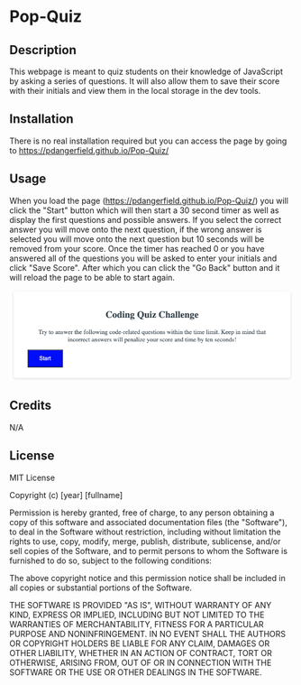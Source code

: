 # Pop-Quiz


## Description

This webpage is meant to quiz students on their knowledge of JavaScript by asking a series of questions. It will also allow them to save their score with their initials and view them in the local storage in the dev tools.

## Installation

There is no real installation required but you can access the page by going to https://pdangerfield.github.io/Pop-Quiz/

## Usage

When you load the page (https://pdangerfield.github.io/Pop-Quiz/) you will click the "Start" button which will then start a 30 second timer as well as display the first questions and possible answers. If you select the correct answer you will move onto the next question, if the wrong answer is selected you will move onto the next question but 10 seconds will be removed from your score. Once the timer has reached 0 or you have answered all of the questions you will be asked to enter your initials and click "Save Score". After which you can click the "Go Back" button and it will reload the page to be able to start again. 


<img src="./assets/Screenshot 2023-03-20 at 5.14.21 PM.png" alt="starting page of quiz site">


## Credits

N/A

## License

MIT License

Copyright (c) [year] [fullname]

Permission is hereby granted, free of charge, to any person obtaining a copy
of this software and associated documentation files (the "Software"), to deal
in the Software without restriction, including without limitation the rights
to use, copy, modify, merge, publish, distribute, sublicense, and/or sell
copies of the Software, and to permit persons to whom the Software is
furnished to do so, subject to the following conditions:

The above copyright notice and this permission notice shall be included in all
copies or substantial portions of the Software.

THE SOFTWARE IS PROVIDED "AS IS", WITHOUT WARRANTY OF ANY KIND, EXPRESS OR
IMPLIED, INCLUDING BUT NOT LIMITED TO THE WARRANTIES OF MERCHANTABILITY,
FITNESS FOR A PARTICULAR PURPOSE AND NONINFRINGEMENT. IN NO EVENT SHALL THE
AUTHORS OR COPYRIGHT HOLDERS BE LIABLE FOR ANY CLAIM, DAMAGES OR OTHER
LIABILITY, WHETHER IN AN ACTION OF CONTRACT, TORT OR OTHERWISE, ARISING FROM,
OUT OF OR IN CONNECTION WITH THE SOFTWARE OR THE USE OR OTHER DEALINGS IN THE
SOFTWARE.